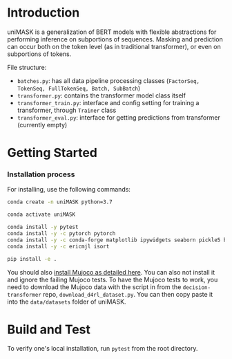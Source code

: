# Introduction 

uniMASK is a generalization of BERT models with flexible abstractions for performing inference on subportions of 
sequences. Masking and prediction can occur both on the token level (as in traditional transformer), or even on 
subportions of tokens.

File structure:
- `batches.py`: has all data pipeline processing classes (`FactorSeq, TokenSeq, FullTokenSeq, Batch, SubBatch`)
- `transformer.py`: contains the transformer model class itself
- `transformer_train.py`: interface and config setting for training a transformer, through `Trainer` class
- `transformer_eval.py`: interface for getting predictions from transformer (currently empty)

# Getting Started

###	Installation process
For installing, use the following commands:

```bash
conda create -n uniMASK python=3.7

conda activate uniMASK

conda install -y pytest
conda install -y -c pytorch pytorch
conda install -y -c conda-forge matplotlib ipywidgets seaborn pickle5 black wandb tqdm gym gym-box2d transformers
conda install -y -c ericmjl isort

pip install -e .
```

You should also [install Mujoco as detailed here](https://github.com/openai/mujoco-py). You can also not install it and ignore the failing Mujoco tests. To have the Mujoco tests to work, you need to download the Mujoco data with the script in from the `decision-transformer` repo, `download_d4rl_dataset.py`. You can then copy paste it into the `data/datasets` folder of uniMASK.

# Build and Test

To verify one's local installation, run `pytest` from the root directory.